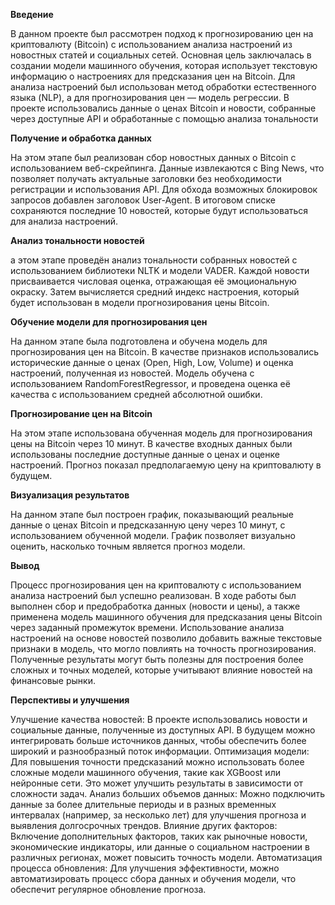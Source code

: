 **Введение** 

В данном проекте был рассмотрен подход к прогнозированию цен на криптовалюту (Bitcoin) с использованием анализа настроений из новостных статей и социальных сетей. Основная цель заключалась в создании модели машинного обучения, которая использует текстовую информацию о настроениях для предсказания цен на Bitcoin. Для анализа настроений был использован метод обработки естественного языка (NLP), а для прогнозирования цен — модель регрессии. В проекте использовались данные о ценах Bitcoin и новости, собранные через доступные API и обработанные с помощью анализа тональности

**Получение и обработка данных**

На этом этапе был реализован сбор новостных данных о Bitcoin с использованием веб-скрейпинга. Данные извлекаются с Bing News, что позволяет получать актуальные заголовки без необходимости регистрации и использования API. Для обхода возможных блокировок запросов добавлен заголовок User-Agent. В итоговом списке сохраняются последние 10 новостей, которые будут использоваться для анализа настроений.

**Анализ тональности новостей**

 а этом этапе проведён анализ тональности собранных новостей с использованием библиотеки NLTK и модели VADER. Каждой новости присваивается числовая оценка, отражающая её эмоциональную окраску. Затем вычисляется средний индекс настроения, который будет использован в модели прогнозирования цены Bitcoin.

**Обучение модели для прогнозирования цен**

На данном этапе была подготовлена и обучена модель для прогнозирования цен на Bitcoin. В качестве признаков использовались исторические данные о ценах (Open, High, Low, Volume) и оценка настроений, полученная из новостей. Модель обучена с использованием RandomForestRegressor, и проведена оценка её качества с использованием средней абсолютной ошибки.

**Прогнозирование цен на Bitcoin**

На этом этапе использована обученная модель для прогнозирования цены на Bitcoin через 10 минут. В качестве входных данных были использованы последние доступные данные о ценах и оценке настроений. Прогноз показал предполагаемую цену на криптовалюту в будущем.

 **Визуализация результатов**
 
На данном этапе был построен график, показывающий реальные данные о ценах Bitcoin и предсказанную цену через 10 минут, с использованием обученной модели. График позволяет визуально оценить, насколько точным является прогноз модели.

**Вывод**

Процесс прогнозирования цен на криптовалюту с использованием анализа настроений был успешно реализован. В ходе работы был выполнен сбор и предобработка данных (новости и цены), а также применена модель машинного обучения для предсказания цены Bitcoin через заданный промежуток времени. Использование анализа настроений на основе новостей позволило добавить важные текстовые признаки в модель, что могло повлиять на точность прогнозирования. Полученные результаты могут быть полезны для построения более сложных и точных моделей, которые учитывают влияние новостей на финансовые рынки.

**Перспективы и улучшения**

Улучшение качества новостей: В проекте использовались новости и социальные данные, полученные из доступных API. В будущем можно интегрировать больше источников данных, чтобы обеспечить более широкий и разнообразный поток информации. Оптимизация модели: Для повышения точности предсказаний можно использовать более сложные модели машинного обучения, такие как XGBoost или нейронные сети. Это может улучшить результаты в зависимости от сложности задач. Анализ больших объемов данных: Можно подключить данные за более длительные периоды и в разных временных интервалах (например, за несколько лет) для улучшения прогноза и выявления долгосрочных трендов. Влияние других факторов: Включение дополнительных факторов, таких как рыночные новости, экономические индикаторы, или данные о социальном настроении в различных регионах, может повысить точность модели. Автоматизация процесса обновления: Для улучшения эффективности, можно автоматизировать процесс сбора данных и обучения модели, что обеспечит регулярное обновление прогноза.
